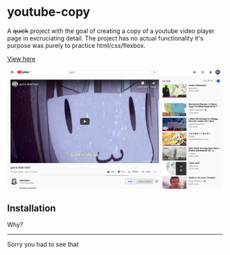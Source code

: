 # youtube-copy
A ~~quick~~ project with the goal of creating a copy of a youtube video player page in excruciating detail. The project has no actual functionality it's purpose was purely to practice html/css/flexbox.

[View here](https://somniloquist.github.io/youtube-copy/)

![Project screenshot](https://github.com/Somniloquist/youtube-copy/blob/master/public/screenshot.png)

## Installation
Why?

---
Sorry you had to see that
